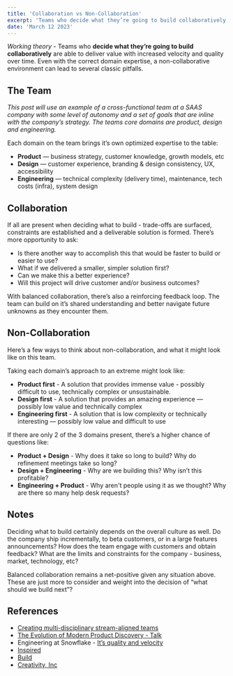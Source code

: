```yaml
---
title: 'Collaboration vs Non-Collaboration'
excerpt: 'Teams who decide what they’re going to build collaboratively are able to deliver value with increased velocity and quality over time'
date: 'March 12 2023'
---
```


_Working theory_ - Teams who **decide what they’re going to build collaboratively** are able to deliver value with increased velocity and quality over time. Even with the correct domain expertise, a non-collaborative environment can lead to several classic pitfalls.

## The Team

_This post will use an example of a cross-functional team at a SAAS company with some level of autonomy and a set of goals that are inline with the company’s strategy. The teams core domains are product, design and engineering._

Each domain on the team brings it’s own optimized expertise to the table:

- **Product** — business strategy, customer knowledge, growth models, etc
- **Design** — customer experience, branding & design consistency, UX, accessibility
- **Engineering** — technical complexity (delivery time), maintenance, tech costs (infra), system design

## Collaboration

If all are present when deciding what to build - trade-offs are surfaced, constraints are established and a deliverable solution is formed. There’s more opportunity to ask:

- Is there another way to accomplish this that would be faster to build or easier to use?
- What if we delivered a smaller, simpler solution first?
- Can we make this a better experience?
- Will this project will drive customer and/or business outcomes?

With balanced collaboration, there’s also a reinforcing feedback loop. The team can build on it’s shared understanding and better navigate future unknowns as they encounter them.

## Non-Collaboration

Here’s a few ways to think about non-collaboration, and what it might look like on this team.

Taking each domain’s approach to an extreme might look like:

- **Product first** - A solution that provides immense value - possibly difficult to use, technically complex or unsustainable.
- **Design first** - A solution that provides an amazing experience — possibly low value and technically complex
- **Engineering first** - A solution that is low complexity or technically interesting — possibly low value and difficult to use

If there are only 2 of the 3 domains present, there’s a higher chance of questions like:

- **Product + Design** - Why does it take so long to build? Why do refinement meetings take so long?
- **Design + Engineering** - Why are we building this? Why isn’t this profitable?
- **Engineering + Product** - Why aren't people using it as we thought? Why are there so many help desk requests?

## Notes

Deciding what to build certainly depends on the overall culture as well. Do the company ship incrementally, to beta customers, or in a large features announcements? How does the team engage with customers and obtain feedback? What are the limits and constraints for the company - business, market, technology, etc?

Balanced collaboration remains a net-positive given any situation above. These are just more to consider and weight into the decision of “what should we build next”?

## References

- [Creating multi-disciplinary stream-aligned teams](https://martinfowler.com/articles/bottlenecks-of-scaleups/03-product-v-engineering.html#:~:text=strengthen%20the%20company.-,Create%20multidisciplinary%20stream%2Daligned%20teams,-When%20a%20company)
- [The Evolution of Modern Product Discovery - Talk](https://www.producttalk.org/2017/02/evolution-product-discovery/)
- Engineering at Snowflake - [It’s quality and velocity](https://www.snowflake.com/blog/the-rocket-behind-snowflakes-rocketship/#:~:text=It%E2%80%99s%20quality%20and%20velocity)
- [Inspired](https://www.svpg.com/books/inspired-how-to-create-tech-products-customers-love-2nd-edition/)
- [Build](https://www.buildc.com/the-book)
- [Creativity, Inc](https://www.penguinrandomhouse.com/books/216369/creativity-inc-by-ed-catmull-with-amy-wallace/)
